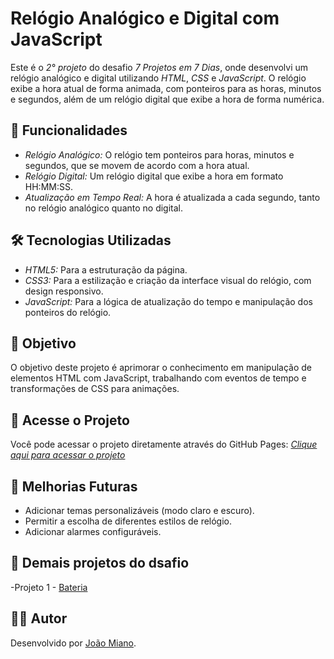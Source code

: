 # Relógio Analógico e Digital com JavaScript

Este é o *2° projeto* do desafio *7 Projetos em 7 Dias*, onde desenvolvi um relógio analógico e digital utilizando *HTML*, *CSS* e *JavaScript*. O relógio exibe a hora atual de forma animada, com ponteiros para as horas, minutos e segundos, além de um relógio digital que exibe a hora de forma numérica.

## 🚀 Funcionalidades

- *Relógio Analógico:* O relógio tem ponteiros para horas, minutos e segundos, que se movem de acordo com a hora atual.
- *Relógio Digital:* Um relógio digital que exibe a hora em formato HH:MM:SS.
- *Atualização em Tempo Real:* A hora é atualizada a cada segundo, tanto no relógio analógico quanto no digital.

## 🛠️ Tecnologias Utilizadas

- *HTML5:* Para a estruturação da página.
- *CSS3:* Para a estilização e criação da interface visual do relógio, com design responsivo.
- *JavaScript:* Para a lógica de atualização do tempo e manipulação dos ponteiros do relógio.

## 🎯 Objetivo

O objetivo deste projeto é aprimorar o conhecimento em manipulação de elementos HTML com JavaScript, trabalhando com eventos de tempo e transformações de CSS para animações.

## 📂 Acesse o Projeto

Você pode acessar o projeto diretamente através do GitHub Pages:
[*Clique aqui para acessar o projeto*](https://joaomiano.github.io/RelogioAnalogico/)

## 🔧 Melhorias Futuras

- Adicionar temas personalizáveis (modo claro e escuro).
- Permitir a escolha de diferentes estilos de relógio.
- Adicionar alarmes configuráveis.

## 🔗 Demais projetos do dsafio

-Projeto 1 - [Bateria](https://github.com/JoaoMiano/bateriaJS)

## 👨‍💻 Autor

Desenvolvido por [João Miano](https://www.linkedin.com/in/joao-miano/).

